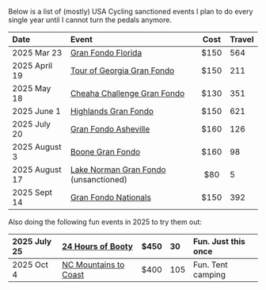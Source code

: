 Below is a list of (mostly) USA Cycling sanctioned events I plan to do every single year until I cannot turn the pedals anymore.

| Date           | Event                                                                                    | Cost | Travel |
| :------------- | :--------------------------------------------------------------------------------------- | :--: | :----- |
| 2025 Mar 23    | [Gran Fondo Florida](https://www.granfondonationalseries.com/gran-fondo-florida/)        | $150 | 564    |
| 2025 April 19  | [Tour of Georgia Gran Fondo](https://www.granfondonationalseries.com/gran-fondo-georgia) | $150 | 211    |
| 2025 May 18    | [Cheaha Challenge Gran Fondo](https://www.cheahachallenge.com/)                          | $130 | 351    |
| 2025 June 1    | [Highlands Gran Fondo](https://www.granfondonationalseries.com/gran-fondo-highlands/)    | $150 | 621    |
| 2025 July 20   | [Gran Fondo Asheville](https://www.granfondonationalseries.com/gran-fondo-asheville/)    | $160 | 126    |
| 2025 August 3  | [Boone Gran Fondo](https://www.granfondonationalseries.com/gran-fondo-boone/)            | $160 | 98     |
| 2025 August 17 | [Lake Norman Gran Fondo](https://lakenormanfondo.com/) (unsanctioned)                    | $80  | 5      |
| 2025 Sept 14   | [Gran Fondo Nationals](https://www.granfondonationalseries.com/gran-fondo-maryland/)     | $150 | 392    |

Also doing the following fun events in 2025 to try them out:

| 2025 July 25 | [24 Hours of Booty](https://24foundation.org/24-hours-of-booty/)                   | $450 | 30  | Fun. Just this once |
| :----------- | :--------------------------------------------------------------------------------- | :--: | :-- | :------------------ |
| 2025 Oct 4   | [NC Mountains to Coast](https://ncsports.org/event/cyclenc_mountainstocoast_ride/) | $400 | 105 | Fun. Tent camping   |
